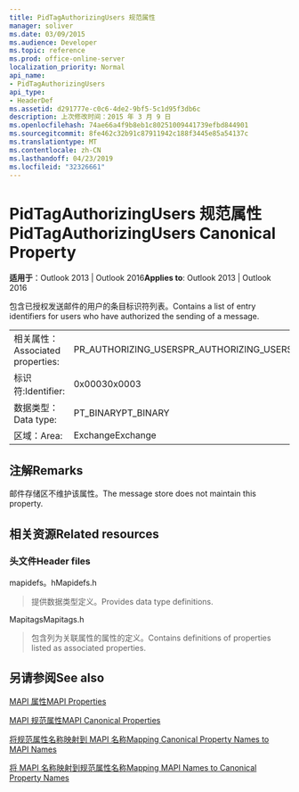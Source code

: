 ```yaml
---
title: PidTagAuthorizingUsers 规范属性
manager: soliver
ms.date: 03/09/2015
ms.audience: Developer
ms.topic: reference
ms.prod: office-online-server
localization_priority: Normal
api_name:
- PidTagAuthorizingUsers
api_type:
- HeaderDef
ms.assetid: d291777e-c0c6-4de2-9bf5-5c1d95f3db6c
description: 上次修改时间：2015 年 3 月 9 日
ms.openlocfilehash: 74ae66a4f9b8eb1c80251009441739efbd844901
ms.sourcegitcommit: 8fe462c32b91c87911942c188f3445e85a54137c
ms.translationtype: MT
ms.contentlocale: zh-CN
ms.lasthandoff: 04/23/2019
ms.locfileid: "32326661"
---
```

# <a name="pidtagauthorizingusers-canonical-property"></a><span data-ttu-id="68159-103">PidTagAuthorizingUsers 规范属性</span><span class="sxs-lookup"><span data-stu-id="68159-103">PidTagAuthorizingUsers Canonical Property</span></span>

  
  
<span data-ttu-id="68159-104">**适用于**：Outlook 2013 | Outlook 2016</span><span class="sxs-lookup"><span data-stu-id="68159-104">**Applies to**: Outlook 2013 | Outlook 2016</span></span> 
  
<span data-ttu-id="68159-105">包含已授权发送邮件的用户的条目标识符列表。</span><span class="sxs-lookup"><span data-stu-id="68159-105">Contains a list of entry identifiers for users who have authorized the sending of a message.</span></span>
  
|||
|:-----|:-----|
|<span data-ttu-id="68159-106">相关属性：</span><span class="sxs-lookup"><span data-stu-id="68159-106">Associated properties:</span></span>  <br/> |<span data-ttu-id="68159-107">PR_AUTHORIZING_USERS</span><span class="sxs-lookup"><span data-stu-id="68159-107">PR_AUTHORIZING_USERS</span></span>  <br/> |
|<span data-ttu-id="68159-108">标识符:</span><span class="sxs-lookup"><span data-stu-id="68159-108">Identifier:</span></span>  <br/> |<span data-ttu-id="68159-109">0x0003</span><span class="sxs-lookup"><span data-stu-id="68159-109">0x0003</span></span>  <br/> |
|<span data-ttu-id="68159-110">数据类型：</span><span class="sxs-lookup"><span data-stu-id="68159-110">Data type:</span></span>  <br/> |<span data-ttu-id="68159-111">PT_BINARY</span><span class="sxs-lookup"><span data-stu-id="68159-111">PT_BINARY</span></span>  <br/> |
|<span data-ttu-id="68159-112">区域：</span><span class="sxs-lookup"><span data-stu-id="68159-112">Area:</span></span>  <br/> |<span data-ttu-id="68159-113">Exchange</span><span class="sxs-lookup"><span data-stu-id="68159-113">Exchange</span></span>  <br/> |
   
## <a name="remarks"></a><span data-ttu-id="68159-114">注解</span><span class="sxs-lookup"><span data-stu-id="68159-114">Remarks</span></span>

<span data-ttu-id="68159-115">邮件存储区不维护该属性。</span><span class="sxs-lookup"><span data-stu-id="68159-115">The message store does not maintain this property.</span></span>
  
## <a name="related-resources"></a><span data-ttu-id="68159-116">相关资源</span><span class="sxs-lookup"><span data-stu-id="68159-116">Related resources</span></span>

### <a name="header-files"></a><span data-ttu-id="68159-117">头文件</span><span class="sxs-lookup"><span data-stu-id="68159-117">Header files</span></span>

<span data-ttu-id="68159-118">mapidefs。h</span><span class="sxs-lookup"><span data-stu-id="68159-118">Mapidefs.h</span></span>
  
> <span data-ttu-id="68159-119">提供数据类型定义。</span><span class="sxs-lookup"><span data-stu-id="68159-119">Provides data type definitions.</span></span>
    
<span data-ttu-id="68159-120">Mapitags</span><span class="sxs-lookup"><span data-stu-id="68159-120">Mapitags.h</span></span>
  
> <span data-ttu-id="68159-121">包含列为关联属性的属性的定义。</span><span class="sxs-lookup"><span data-stu-id="68159-121">Contains definitions of properties listed as associated properties.</span></span>
    
## <a name="see-also"></a><span data-ttu-id="68159-122">另请参阅</span><span class="sxs-lookup"><span data-stu-id="68159-122">See also</span></span>



[<span data-ttu-id="68159-123">MAPI 属性</span><span class="sxs-lookup"><span data-stu-id="68159-123">MAPI Properties</span></span>](mapi-properties.md)
  
[<span data-ttu-id="68159-124">MAPI 规范属性</span><span class="sxs-lookup"><span data-stu-id="68159-124">MAPI Canonical Properties</span></span>](mapi-canonical-properties.md)
  
[<span data-ttu-id="68159-125">将规范属性名称映射到 MAPI 名称</span><span class="sxs-lookup"><span data-stu-id="68159-125">Mapping Canonical Property Names to MAPI Names</span></span>](mapping-canonical-property-names-to-mapi-names.md)
  
[<span data-ttu-id="68159-126">将 MAPI 名称映射到规范属性名称</span><span class="sxs-lookup"><span data-stu-id="68159-126">Mapping MAPI Names to Canonical Property Names</span></span>](mapping-mapi-names-to-canonical-property-names.md)

